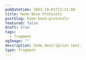 ```yaml
---
pubDatetime: 2023-10-01T12:11:00
title: Home Base Protocols
postSlug: home-base-protocols
featured: false
draft: true
tags:
  - fragment
ogImage: ""
description: Some description text.
type: fragment
---
```

